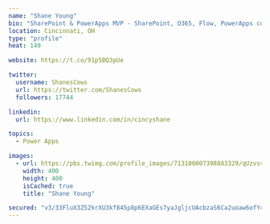 ```yaml
---
name: "Shane Young"
bio: "SharePoint & PowerApps MVP - SharePoint, O365, Flow, PowerApps consulting? @PowerApps911 | Pure Snark? You found it."
location: Cincinnati, OH
type: "profile"
heat: 149

website: https://t.co/91p5BQ3pUe

twitter:
  username: ShanesCows
  url: https://twitter.com/ShanesCows
  followers: 17744

linkedin:
  url: https://www.linkedin.com/in/cincyshane

topics:
  - Power Apps

images:
  - url: https://pbs.twimg.com/profile_images/713100007398883329/qUzvsvQ3_400x400.jpg
    width: 400
    height: 400
    isCached: true
    title: "Shane Young"

secured: "v3/33FluX3Z52krXU3kf845p8p6EXaGEs7yaJgljcUAcbzaS6Ca2uoaw6ofY42tVNYpYjnovA4LvNoJYi2/pfND+P9vaoTYX4V7dMJyk80pNI4k2WAtOG4UrjX7mQxHOD67MaUpxABTTW4c4T4OVQ5pqxH8Jf2CnnYnYvGLFlSbltm4mKsFpo8Ll/3LAozJXTAOo98LpXOb9akcemcn8tx3k8hFIO24xbp9UIvkxFXVM1qsKsoDwtl7u1DG89NhBrGUUPp4SK7KB+aFDq1n8am3AlHXpt4k306YO+3jpEyv6cwAJ8MeryqbrrxM3U2jxpmlgLnwgFZVNQ/V0R6x18anxWmxwcN1cjZRSNZKZ0hfM8OXn03PVTPkbfIskUw4uEvLls6KVszUBEFM/nqGgeYPRfHFZqLbDu9SXoPkGU9s=;6gbjsPpl/3VHe0ihGxf+sg=="
---
```


